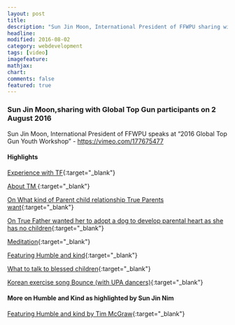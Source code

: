 ```yaml
---
layout: post
title:
description: "Sun Jin Moon, International President of FFWPU sharing with Global Top Gun participants"
headline: 
modified: 2016-08-02
category: webdevelopment
tags: [video]
imagefeature: 
mathjax: 
chart: 
comments: false
featured: true
---
```

### Sun Jin Moon,sharing with Global Top Gun participants on 2 August 2016

Sun Jin Moon, International President of FFWPU speaks  at “2016 Global Top Gun Youth Workshop” -   https://vimeo.com/177675477

#### Highlights

[Experience with TF](https://vimeo.com/177675477#t=53m1s){:target="_blank"}

[About TM ](https://vimeo.com/177675477#t=59m22s){:target="_blank"}

[On What kind of Parent child relationship True Parents want](https://vimeo.com/177675477#t=1h10m0s){:target="_blank"}

[On True Father wanted her to adopt a dog to develop parental heart as she has no children](https://vimeo.com/177675477#t=1h12m5s){:target="_blank"}

[Meditation](https://vimeo.com/177675477#t=1h22m11s){:target="_blank"}

[Featuring Humble and kind](https://vimeo.com/177675477#t=1h34m1s){:target="_blank"}


[What to talk to blessed children](https://vimeo.com/177675477#t=1h38m33s){:target="_blank"}

[Korean exercise song Bounce (with UPA dancers)](https://vimeo.com/177675477#t=1h43m12s){:target="_blank"}


#### More on Humble and Kind as highlighted by Sun Jin Nim

[Featuring Humble and kind by Tim McGraw](https://www.youtube.com/watch?v=awzNHuGqoMc){:target="_blank"}
   



 